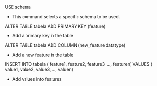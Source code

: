 USE schema
- This command selects a specific schema to be used.


ALTER TABLE tabela ADD PRIMARY KEY (feature)
- Add a primary key in the table

ALTER TABLE tabela ADD COLUMN (new_feature datatype)
- Add a new feature in the table

INSERT INTO tabela (
feature1, feature2, feature3, ..., featuren)
VALUES ( 
value1, value2, value3, ..., valuen)
- Add values into features

